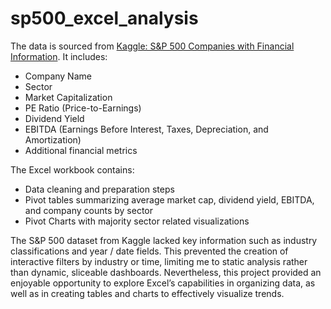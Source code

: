 # sp500_excel_analysis
The data is sourced from [Kaggle: S&P 500 Companies with Financial Information](https://www.kaggle.com/datasets). It includes:

- Company Name
- Sector 
- Market Capitalization
- PE Ratio (Price-to-Earnings)
- Dividend Yield
- EBITDA (Earnings Before Interest, Taxes, Depreciation, and Amortization)
- Additional financial metrics

The Excel workbook contains:

- Data cleaning and preparation steps
- Pivot tables summarizing average market cap, dividend yield, EBITDA, and company counts by sector
- Pivot Charts with majority sector related visualizations


The S&P 500 dataset from Kaggle lacked key information such as industry classifications and year / date fields. This prevented the creation of interactive filters by industry or time, limiting me to static analysis rather than dynamic, sliceable dashboards. Nevertheless, this project provided an enjoyable opportunity to explore Excel’s capabilities in organizing data, as well as in creating tables and charts to effectively visualize trends.
